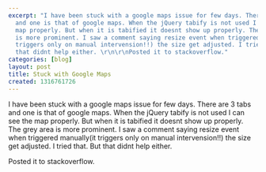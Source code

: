 ```yaml
---
excerpt: "I have been stuck with a google maps issue for few days. There are 3 tabs
  and one is that of google maps. When the jQuery tabify is not used I can see the
  map properly. But when it is tabified it doesnt show up properly. The grey area
  is more prominent. I saw a comment saying resize event when triggered manually(it
  triggers only on manual intervension!!) the size get adjusted. I tried that. But
  that didnt help either. \r\n\r\nPosted it to stackoverflow."
categories: [blog]
layout: post
title: Stuck with Google Maps
created: 1316761726
---
```

I have been stuck with a google maps issue for few days. There are 3 tabs and one is that of google maps. When the jQuery tabify is not used I can see the map properly. But when it is tabified it doesnt show up properly. The grey area is more prominent. I saw a comment saying resize event when triggered manually(it triggers only on manual intervension!!) the size get adjusted. I tried that. But that didnt help either. 

Posted it to stackoverflow.
